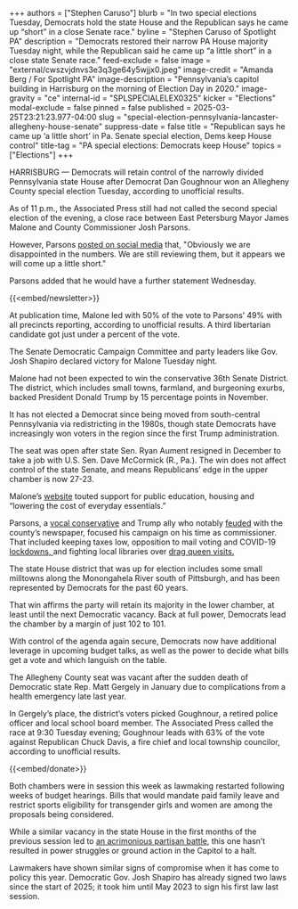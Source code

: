 +++
authors = ["Stephen Caruso"]
blurb = "In two special elections Tuesday, Democrats hold the state House and the Republican says he came up “short” in a close Senate race."
byline = "Stephen Caruso of Spotlight PA"
description = "Democrats restored their narrow PA House majority Tuesday night, while the Republican said he came up “a little short” in a close state Senate race."
feed-exclude = false
image = "external/cwszvjdnvs3e3q3ge64y5wjjx0.jpeg"
image-credit = "Amanda Berg / For Spotlight PA"
image-description = "Pennsylvania’s capitol building in Harrisburg on the morning of Election Day in 2020."
image-gravity = "ce"
internal-id = "SPLSPECIALELEX0325"
kicker = "Elections"
modal-exclude = false
pinned = false
published = 2025-03-25T23:21:23.977-04:00
slug = "special-election-pennsylvania-lancaster-allegheny-house-senate"
suppress-date = false
title = "Republican says he came up ‘a little short’ in Pa. Senate special election, Dems keep House control"
title-tag = "PA special elections: Democrats keep House"
topics = ["Elections"]
+++

HARRISBURG — Democrats will retain control of the narrowly divided Pennsylvania state House after Democrat Dan Goughnour won an Allegheny County special election Tuesday, according to unofficial results.

As of 11 p.m., the Associated Press still had not called the second special election of the evening, a close race between East Petersburg Mayor James Malone and County Commissioner Josh Parsons.

However, Parsons <a href="https://x.com/Josh__Parsons/status/1904723673140822150">posted on social media</a> that, &#34;Obviously we are disappointed in the numbers. We are still reviewing them, but it appears we will come up a little short.&#34;

Parsons added that he would have a further statement Wednesday.

{{<embed/newsletter>}}

At publication time, Malone led with 50% of the vote to Parsons’ 49% with all precincts reporting, according to unofficial results. A third libertarian candidate got just under a percent of the vote.

The Senate Democratic Campaign Committee and party leaders like Gov. Josh Shapiro declared victory for Malone Tuesday night.

Malone had not been expected to win the conservative 36th Senate District. The district, which includes small towns, farmland, and burgeoning exurbs, backed President Donald Trump by 15 percentage points in November.

It has not elected a Democrat since being moved from south-central Pennsylvania via redistricting in the 1980s, though state Democrats have increasingly won voters in the region since the first Trump administration.

The seat was open after state Sen. Ryan Aument resigned in December to take a job with U.S. Sen. Dave McCormick (R., Pa.). The win does not affect control of the state Senate, and means Republicans’ edge in the upper chamber is now 27-23.

Malone’s <a href="https://www.friendsofjamesmalone.org/">website</a> touted support for public education, housing and “lowering the cost of everyday essentials.”

Parsons, a <a href="https://www.joinjoshparsons.com/accomplishments/">vocal conservative</a> and Trump ally who notably <a href="https://www.washingtonpost.com/opinions/2024/12/18/lancaster-lnp-newspaper-republican-attacks/">feuded</a> with the county’s newspaper, focused his campaign on his time as commissioner. That included keeping taxes low, opposition to mail voting and COVID-19 <a href="https://oneunitedlancaster.com/coronavirus-news-roundup/officials-say-lancaster-county-will-begin-to-reopen-with-or-without-gov-wolfs-ok/">lockdowns</a><u>, </u>and fighting local libraries over <a href="https://www.wgal.com/article/lancaster-county-commissioner-raises-concerns-about-drag-queen-story-hour-at-lancaster-public-library/60144596">drag queen visit</a><u>s.</u>

The state House district that was up for election includes some small milltowns along the Monongahela River south of Pittsburgh, and has been represented by Democrats for the past 60 years.

That win affirms the party will retain its majority in the lower chamber, at least until the next Democratic vacancy. Back at full power, Democrats lead the chamber by a margin of just 102 to 101.

With control of the agenda again secure, Democrats now have additional leverage in upcoming budget talks, as well as the power to decide what bills get a vote and which languish on the table.

The Allegheny County seat was vacant after the sudden death of Democratic state Rep. Matt Gergely in January due to complications from a health emergency late last year.

In Gergely’s place, the district’s voters picked Goughnour, a retired police officer and local school board member. The Associated Press called the race at 9:30 Tuesday evening; Goughnour leads with 63% of the vote against Republican Chuck Davis, a fire chief and local township councilor, according to unofficial results.

{{<embed/donate>}}

Both chambers were in session this week as lawmaking restarted following weeks of budget hearings. Bills that would mandate paid family leave and restrict sports eligibility for transgender girls and women are among the proposals being considered.

While a similar vacancy in the state House in the first months of the previous session led to <a href="https://www.spotlightpa.org/news/2023/01/pennsylvania-house-rozzi-deadlock-amendment/">an acrimonious partisan battle</a>, this one hasn’t resulted in power struggles or ground action in the Capitol to a halt.

Lawmakers have shown similar signs of compromise when it has come to policy this year. Democratic Gov. Josh Shapiro has already signed two laws since the start of 2025; it took him until May 2023 to sign his first law last session.

